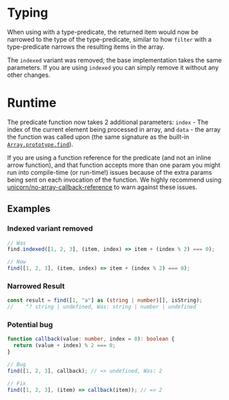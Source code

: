# Typing

When using with a type-predicate, the returned item would now be narrowed to the
type of the type-predicate, similar to how `filter` with a type-predicate
narrows the resulting items in the array.

The `indexed` variant was removed; the base implementation takes the same
parameters. If you are using `indexed` you can simply remove it without any
other changes.

# Runtime

The predicate function now takes 2 additional parameters: `index` - The index of
the current element being processed in array, and `data` - the array the
function was called upon (the same signature as the built-in
[`Array.prototype.find`](https://developer.mozilla.org/en-US/docs/Web/JavaScript/Reference/Global_Objects/Array/find)).

If you are using a function reference for the predicate (and not an inline arrow
function), and that function accepts more than one param you might run into
compile-time (or run-time!) issues because of the extra params being sent on
each invocation of the function. We highly recommend using [unicorn/no-array-callback-reference](https://github.com/sindresorhus/eslint-plugin-unicorn/blob/main/docs/rules/no-array-callback-reference.md)
to warn against these issues.

## Examples

### Indexed variant removed

```ts
// Was
find.indexed([1, 2, 3], (item, index) => item + (index % 2) === 0);

// Now
find([1, 2, 3], (item, index) => item + (index % 2) === 0);
```

### Narrowed Result

```ts
const result = find([1, "a"] as (string | number)[], isString);
//    ^? string | undefined, Was: string | number | undefined
```

### Potential bug

```ts
function callback(value: number, index = 0): boolean {
  return (value + index) % 2 === 0;
}

// Bug
find([1, 2, 3], callback); // => undefined, Was: 2

// Fix
find([1, 2, 3], (item) => callback(item)); // => 2
```

